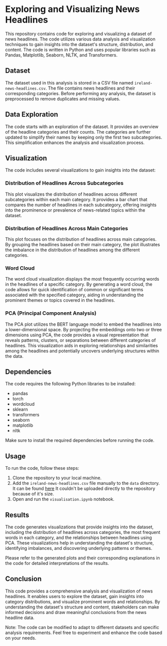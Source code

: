 # Exploring and Visualizing News Headlines
This repository contains code for exploring and visualizing a dataset of news headlines. The code utilizes various data analysis and visualization techniques to gain insights into the dataset's structure, distribution, and content. The code is written in Python and uses popular libraries such as Pandas, Matplotlib, Seaborn, NLTK, and Transformers.

## Dataset

The dataset used in this analysis is stored in a CSV file named `ireland-news-headlines.csv`. The file contains news headlines and their corresponding categories. Before performing any analysis, the dataset is preprocessed to remove duplicates and missing values.

## Data Exploration

The code starts with an exploration of the dataset. It provides an overview of the headline categories and their counts. The categories are further updated to simplify their names by keeping only the first two subcategories. This simplification enhances the analysis and visualization process.

## Visualization

The code includes several visualizations to gain insights into the dataset:

### Distribution of Headlines Across Subcategories

This plot visualizes the distribution of headlines across different subcategories within each main category. It provides a bar chart that compares the number of headlines in each subcategory, offering insights into the prominence or prevalence of news-related topics within the dataset.

### Distribution of Headlines Across Main Categories

This plot focuses on the distribution of headlines across main categories. By grouping the headlines based on their main category, the plot illustrates the imbalance in the distribution of headlines among the different categories.

### Word Cloud

The word cloud visualization displays the most frequently occurring words in the headlines of a specific category. By generating a word cloud, the code allows for quick identification of common or significant terms associated with the specified category, aiding in understanding the prominent themes or topics covered in the headlines.

### PCA (Principal Component Analysis)

The PCA plot utilizes the BERT language model to embed the headlines into a lower-dimensional space. By projecting the embeddings onto two or three dimensions using PCA, the code provides a visual representation that reveals patterns, clusters, or separations between different categories of headlines. This visualization aids in exploring relationships and similarities among the headlines and potentially uncovers underlying structures within the data.

## Dependencies

The code requires the following Python libraries to be installed:

- pandas
- torch
- wordcloud
- sklearn
- transformers
- seaborn
- matplotlib
- nltk

Make sure to install the required dependencies before running the code.

## Usage

To run the code, follow these steps:

1. Clone the repository to your local machine.
2. Add the `ireland-news-headlines.csv` file manually to the `data` directory. It can be found [here](https://www.kaggle.com/datasets/therohk/ireland-historical-news?select=ireland-news-headlines.csv "Irish Times - Waxy-Wany News | Kaggle") It couldn't be uploaded directly to the repository because of it's size.
3. Open and run the `visualisation.ipynb` notebook.

## Results

The code generates visualizations that provide insights into the dataset, including the distribution of headlines across categories, the most frequent words in each category, and the relationships between headlines using PCA. These visualizations help in understanding the dataset's structure, identifying imbalances, and discovering underlying patterns or themes.

Please refer to the generated plots and their corresponding explanations in the code for detailed interpretations of the results.

## Conclusion

This code provides a comprehensive analysis and visualization of news headlines. It enables users to explore the dataset, gain insights into category distributions, and visualize prominent words and relationships. By understanding the dataset's structure and content, stakeholders can make informed decisions and draw meaningful conclusions from the news headline data.

Note: The code can be modified to adapt to different datasets and specific analysis requirements. Feel free to experiment and enhance the code based on your needs.